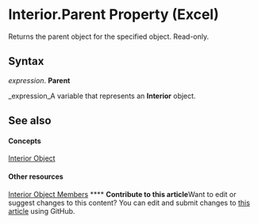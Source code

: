 
# Interior.Parent Property (Excel)

Returns the parent object for the specified object. Read-only.


## Syntax

 _expression_. **Parent**

 _expression_A variable that represents an  **Interior** object.


## See also


#### Concepts


 [Interior Object](37c79831-2cac-69fd-10ee-6d5415ed338b.md)
#### Other resources


 [Interior Object Members](d79ff9a6-fa56-8b0f-9a89-d54dbba57346.md)
****   **Contribute to this article**Want to edit or suggest changes to this content? You can edit and submit changes to  [this article](https://github.com/jhershey00/VBA_Excel_Test/OpenXMLCon/articles/16fe3a67-2fce-1ed9-abf3-665f4e9ee9d4.md) using GitHub.

